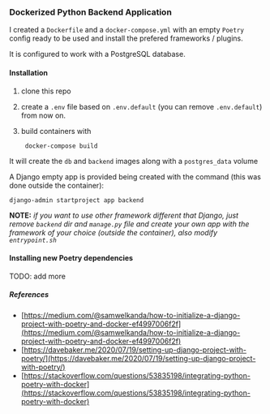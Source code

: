 ### Dockerized Python Backend Application

I created a `Dockerfile` and a `docker-compose.yml` with an empty `Poetry` config ready to be used and install the prefered frameworks / plugins.

It is configured to work with a PostgreSQL database.

#### Installation

1. clone this repo

2. create a `.env` file based on `.env.default` (you can remove `.env.default`) from now on.

2. build containers with

        docker-compose build

It will create the `db` and `backend` images along with a `postgres_data` volume

A Django empty app is provided being created with the command (this was done outside the container):

	django-admin startproject app backend

**NOTE:** _if you want to use other framework different that Django, just remove `backend` dir and `manage.py` file and create your own app with the framework of your choice (outside the container), also modify `entrypoint.sh`_

#### Installing new Poetry dependencies

TODO: add more

##### References

- [https://medium.com/@samwelkanda/how-to-initialize-a-django-project-with-poetry-and-docker-ef4997006f2f](https://medium.com/@samwelkanda/how-to-initialize-a-django-project-with-poetry-and-docker-ef4997006f2f)
- [https://davebaker.me/2020/07/19/setting-up-django-project-with-poetry/](https://davebaker.me/2020/07/19/setting-up-django-project-with-poetry/)
- [https://stackoverflow.com/questions/53835198/integrating-python-poetry-with-docker](https://stackoverflow.com/questions/53835198/integrating-python-poetry-with-docker)
